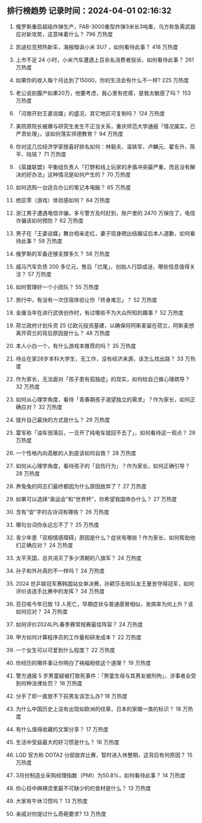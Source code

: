 
## 排行榜趋势 记录时间：2024-04-01 02:16:32
  
  1. 俄罗斯重启超级炸弹生产，FAB-3000重型炸弹3米长3吨重，乌方称急需武器应对新攻势，这意味着什么？ 796 万热度
    
  2. 凯迪拉克预热新车，海报暗讽小米 SU7 ，如何看待此事？ 418 万热度
    
  3. 上市不足 24 小时，小米汽车遭遇上百余名消费者投诉，如何看待此事？ 261 万热度
    
  4. 如果你的收入每个月达到了15000，你的生活会有什么不一样? 225 万热度
    
  5. 老公说剖腹产如果20万，他要考虑，我心里有疙瘩，是我太敏感了吗？ 153 万热度
    
  6. 「河南开封王婆说媒」的盛况，其它地区可复制吗？ 124 万热度
    
  7. 美院原院长被爆与研究生发生不正当关系，重庆师范大学通报「情况属实，已严肃处理」，该如何落实师德教育？ 94 万热度
    
  8. 你对这几位经济学家按喜好排名如何：林毅夫、温铁军、卢麟元、翟东升、陈平、陆铭？ 71 万热度
    
  9. 《英雄联盟》平衡组负责人「打野和线上玩家的矛盾冲突最严重，而且没有解决的好办法」这种情况是如何产生的？ 70 万热度
    
  10. 如何选购一台适合办公的笔记本电脑？ 65 万热度
    
  11. 绝区零（游戏）体验感如何？ 64 万热度
    
  12. 浙江男子遭遇电信诈骗，多亏警方及时赶到，账户里的 2470 万保住了，电信诈骗该如何预防？ 62 万热度
    
  13. 男子在「王婆说媒」舞台相亲走红，妻子现身晒出结婚证后本人道歉，如何看待此事？ 59 万热度
    
  14. 俄罗斯的军备还够支撑多久？ 58 万热度
    
  15. 威马汽车负债 200 多亿元，售后「烂尾」，创始人行踪成谜，哪些信息值得关注？ 57 万热度
    
  16. 如何管理好一个小团队？ 55 万热度
    
  17. 旅行中，有没有一次住宿体验让你「终身难忘」？ 52 万热度
    
  18. 金庸当年在进行武侠创作时，有过哪些不为大众所知的趣事？ 52 万热度
    
  19. 荷兰政府计划斥资 25 亿欧元投资基建，以确保将阿斯麦留在荷兰，阿斯麦想离开荷兰的背后原因是什么？ 48 万热度
    
  20. 本人小白一个，有什么游戏本推荐的吗？ 35 万热度
    
  21. 待业在家28岁本科大学生，无工作，没有经济来源，该怎么找出路？ 33 万热度
    
  22. 作为家长，无法面对「孩子患有孤独症」的现实，如何给自己做心理疏导？ 32 万热度
    
  23. 如何从心理学角度，看待「青春期孩子渴望独立的需求」？作为家长，如何正确应对？ 32 万热度
    
  24. 提升自己最快的方式是什么？ 29 万热度
    
  25. 雷军称「油车很落后，一旦开了纯电车就回不去了」，如何看待这一观点？ 28 万热度
    
  26. 一个性格内向高敏的人到底该如何自救？ 28 万热度
    
  27. 如何从心理学角度，看待孩子的「自伤行为」？作为家长，如何正确引导？ 28 万热度
    
  28. 养兔兔的同志们最终都因为什么原因放弃了？ 27 万热度
    
  29. 如果可以选择“奥运会”和“世界杯”，你希望我国申办什么？ 27 万热度
    
  30. 含有“安”字的古诗词有哪些？ 26 万热度
    
  31. 哪句台词你永远忘不了？ 25 万热度
    
  32. 青少年患「双相情感障碍」原因是什么？症状有哪些？作为家长，如何帮助他们正确应对？ 24 万热度
    
  33. 太平天国，总共消灭了多少清朝的八旗军？ 24 万热度
    
  34. 孙子和外孙真的不一样吗？ 24 万热度
    
  35. 2024 世乒联冠军赛韩国站女单决赛，孙颖莎击败队友王曼昱夺得冠军，如何评价该选手比赛中的发挥？ 24 万热度
    
  36. 百日咳今年已致 13 人死亡，早期症状与普通感冒相似，发病率为何上升？该如何应对？ 24 万热度
    
  37. 如何评价2024LPL春季赛常规赛最佳阵容？ 24 万热度
    
  38. 甲方如何计算程序员的工作量和研发成本？ 22 万热度
    
  39. 一个女生可以可爱到什么程度？ 22 万热度
    
  40. 你经历的哪件事让你明白了祸福相依这个道理？ 19 万热度
    
  41. 警方通报 5 岁男童疑被打致死事件：「男童生母与其男友被刑拘」，涉事者会受到何种法律处罚？ 18 万热度
    
  42. 分手了却一直放不下前男友该怎么办? 18 万热度
    
  43. 为什么中国历史上没有出现如欧洲的纹章，日本的家徽一类的标识？ 18 万热度
    
  44. 有什么值得收藏的文案分享？ 17 万热度
    
  45. 生活中受益最大的好习惯是什么？ 16 万热度
    
  46. LGD 官方称 DOTA2 分部放弃比赛，暂时进入休整期，这背后有何原因？ 15 万热度
    
  47. 3月份制造业采购经理指数（PMI）为50.8%，如何看待此事？ 14 万热度
    
  48. 你心目中麻辣烫里最不可缺少的的食材是什么？ 13 万热度
    
  49. 大家有午休习惯吗？ 13 万热度
    
  50. 亲戚对你提过什么奇葩要求? 13 万热度
    